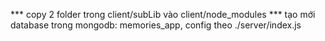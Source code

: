 *** copy 2 folder trong client/subLib vào client/node_modules
*** tạo mới database trong mongodb: memories_app, config theo  ./server/index.js